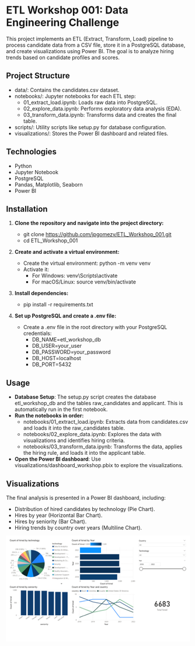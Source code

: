 # ETL Workshop 001: Data Engineering Challenge

This project implements an ETL (Extract, Transform, Load) pipeline to process candidate data from a CSV file, store it in a PostgreSQL database, and create visualizations using Power BI. The goal is to analyze hiring trends based on candidate profiles and scores.

## Project Structure

- data/: Contains the candidates.csv dataset.
- notebooks/: Jupyter notebooks for each ETL step:
  - 01_extract_load.ipynb: Loads raw data into PostgreSQL.
  - 02_explore_data.ipynb: Performs exploratory data analysis (EDA).
  - 03_transform_data.ipynb: Transforms data and creates the final table.
- scripts/: Utility scripts like setup.py for database configuration.
- visualizations/: Stores the Power BI dashboard and related files.

## Technologies

- Python
- Jupyter Notebook
- PostgreSQL
- Pandas, Matplotlib, Seaborn
- Power BI

## Installation

1. **Clone the repository and navigate into the project directory:**
   - git clone https://github.com/jpgomezv/ETL_Workshop_001.git
   - cd ETL_Workshop_001

2. **Create and activate a virtual environment:**
   - Create the virtual environment: python -m venv venv
   - Activate it:
     - For Windows: venv\Scripts\activate
     - For macOS/Linux: source venv/bin/activate

3. **Install dependencies:**
   - pip install -r requirements.txt

4. **Set up PostgreSQL and create a .env file:**
   - Create a .env file in the root directory with your PostgreSQL credentials:
     - DB_NAME=etl_workshop_db
     - DB_USER=your_user
     - DB_PASSWORD=your_password
     - DB_HOST=localhost
     - DB_PORT=5432

## Usage

- **Database Setup**: The setup.py script creates the database etl_workshop_db and the tables raw_candidates and applicant. This is automatically run in the first notebook.
- **Run the notebooks in order:**
  - notebooks/01_extract_load.ipynb: Extracts data from candidates.csv and loads it into the raw_candidates table.
  - notebooks/02_explore_data.ipynb: Explores the data with visualizations and identifies hiring criteria.
  - notebooks/03_transform_data.ipynb: Transforms the data, applies the hiring rule, and loads it into the applicant table.
- **Open the Power BI dashboard**: Use visualizations/dashboard_workshop.pbix to explore the visualizations.

## Visualizations

The final analysis is presented in a Power BI dashboard, including:
- Distribution of hired candidates by technology (Pie Chart).
- Hires by year (Horizontal Bar Chart).
- Hires by seniority (Bar Chart).
- Hiring trends by country over years (Multiline Chart).

![Dashboard](documents/visualizations/Dashboard.png)
